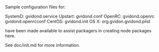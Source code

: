 Sample configuration files for:

SystemD: gvidond.service
Upstart: gvidond.conf
OpenRC:  gvidond.openrc
         gvidond.openrcconf
CentOS:  gvidond.init
OS X:    org.gvidon.gvidond.plist

have been made available to assist packagers in creating node packages here.

See doc/init.md for more information.
